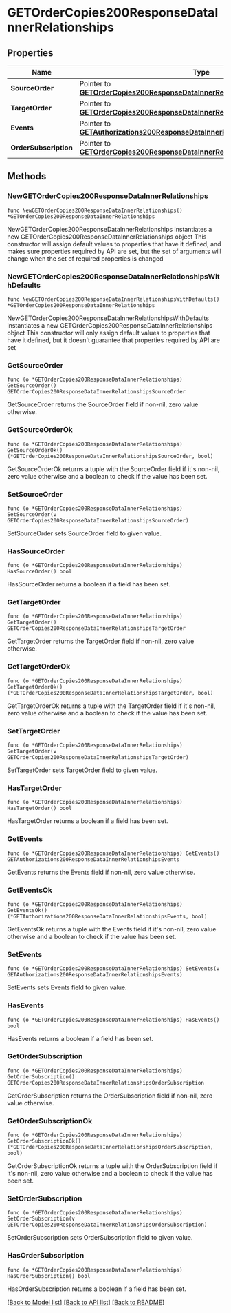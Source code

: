 # GETOrderCopies200ResponseDataInnerRelationships

## Properties

Name | Type | Description | Notes
------------ | ------------- | ------------- | -------------
**SourceOrder** | Pointer to [**GETOrderCopies200ResponseDataInnerRelationshipsSourceOrder**](GETOrderCopies200ResponseDataInnerRelationshipsSourceOrder.md) |  | [optional] 
**TargetOrder** | Pointer to [**GETOrderCopies200ResponseDataInnerRelationshipsTargetOrder**](GETOrderCopies200ResponseDataInnerRelationshipsTargetOrder.md) |  | [optional] 
**Events** | Pointer to [**GETAuthorizations200ResponseDataInnerRelationshipsEvents**](GETAuthorizations200ResponseDataInnerRelationshipsEvents.md) |  | [optional] 
**OrderSubscription** | Pointer to [**GETOrderCopies200ResponseDataInnerRelationshipsOrderSubscription**](GETOrderCopies200ResponseDataInnerRelationshipsOrderSubscription.md) |  | [optional] 

## Methods

### NewGETOrderCopies200ResponseDataInnerRelationships

`func NewGETOrderCopies200ResponseDataInnerRelationships() *GETOrderCopies200ResponseDataInnerRelationships`

NewGETOrderCopies200ResponseDataInnerRelationships instantiates a new GETOrderCopies200ResponseDataInnerRelationships object
This constructor will assign default values to properties that have it defined,
and makes sure properties required by API are set, but the set of arguments
will change when the set of required properties is changed

### NewGETOrderCopies200ResponseDataInnerRelationshipsWithDefaults

`func NewGETOrderCopies200ResponseDataInnerRelationshipsWithDefaults() *GETOrderCopies200ResponseDataInnerRelationships`

NewGETOrderCopies200ResponseDataInnerRelationshipsWithDefaults instantiates a new GETOrderCopies200ResponseDataInnerRelationships object
This constructor will only assign default values to properties that have it defined,
but it doesn't guarantee that properties required by API are set

### GetSourceOrder

`func (o *GETOrderCopies200ResponseDataInnerRelationships) GetSourceOrder() GETOrderCopies200ResponseDataInnerRelationshipsSourceOrder`

GetSourceOrder returns the SourceOrder field if non-nil, zero value otherwise.

### GetSourceOrderOk

`func (o *GETOrderCopies200ResponseDataInnerRelationships) GetSourceOrderOk() (*GETOrderCopies200ResponseDataInnerRelationshipsSourceOrder, bool)`

GetSourceOrderOk returns a tuple with the SourceOrder field if it's non-nil, zero value otherwise
and a boolean to check if the value has been set.

### SetSourceOrder

`func (o *GETOrderCopies200ResponseDataInnerRelationships) SetSourceOrder(v GETOrderCopies200ResponseDataInnerRelationshipsSourceOrder)`

SetSourceOrder sets SourceOrder field to given value.

### HasSourceOrder

`func (o *GETOrderCopies200ResponseDataInnerRelationships) HasSourceOrder() bool`

HasSourceOrder returns a boolean if a field has been set.

### GetTargetOrder

`func (o *GETOrderCopies200ResponseDataInnerRelationships) GetTargetOrder() GETOrderCopies200ResponseDataInnerRelationshipsTargetOrder`

GetTargetOrder returns the TargetOrder field if non-nil, zero value otherwise.

### GetTargetOrderOk

`func (o *GETOrderCopies200ResponseDataInnerRelationships) GetTargetOrderOk() (*GETOrderCopies200ResponseDataInnerRelationshipsTargetOrder, bool)`

GetTargetOrderOk returns a tuple with the TargetOrder field if it's non-nil, zero value otherwise
and a boolean to check if the value has been set.

### SetTargetOrder

`func (o *GETOrderCopies200ResponseDataInnerRelationships) SetTargetOrder(v GETOrderCopies200ResponseDataInnerRelationshipsTargetOrder)`

SetTargetOrder sets TargetOrder field to given value.

### HasTargetOrder

`func (o *GETOrderCopies200ResponseDataInnerRelationships) HasTargetOrder() bool`

HasTargetOrder returns a boolean if a field has been set.

### GetEvents

`func (o *GETOrderCopies200ResponseDataInnerRelationships) GetEvents() GETAuthorizations200ResponseDataInnerRelationshipsEvents`

GetEvents returns the Events field if non-nil, zero value otherwise.

### GetEventsOk

`func (o *GETOrderCopies200ResponseDataInnerRelationships) GetEventsOk() (*GETAuthorizations200ResponseDataInnerRelationshipsEvents, bool)`

GetEventsOk returns a tuple with the Events field if it's non-nil, zero value otherwise
and a boolean to check if the value has been set.

### SetEvents

`func (o *GETOrderCopies200ResponseDataInnerRelationships) SetEvents(v GETAuthorizations200ResponseDataInnerRelationshipsEvents)`

SetEvents sets Events field to given value.

### HasEvents

`func (o *GETOrderCopies200ResponseDataInnerRelationships) HasEvents() bool`

HasEvents returns a boolean if a field has been set.

### GetOrderSubscription

`func (o *GETOrderCopies200ResponseDataInnerRelationships) GetOrderSubscription() GETOrderCopies200ResponseDataInnerRelationshipsOrderSubscription`

GetOrderSubscription returns the OrderSubscription field if non-nil, zero value otherwise.

### GetOrderSubscriptionOk

`func (o *GETOrderCopies200ResponseDataInnerRelationships) GetOrderSubscriptionOk() (*GETOrderCopies200ResponseDataInnerRelationshipsOrderSubscription, bool)`

GetOrderSubscriptionOk returns a tuple with the OrderSubscription field if it's non-nil, zero value otherwise
and a boolean to check if the value has been set.

### SetOrderSubscription

`func (o *GETOrderCopies200ResponseDataInnerRelationships) SetOrderSubscription(v GETOrderCopies200ResponseDataInnerRelationshipsOrderSubscription)`

SetOrderSubscription sets OrderSubscription field to given value.

### HasOrderSubscription

`func (o *GETOrderCopies200ResponseDataInnerRelationships) HasOrderSubscription() bool`

HasOrderSubscription returns a boolean if a field has been set.


[[Back to Model list]](../README.md#documentation-for-models) [[Back to API list]](../README.md#documentation-for-api-endpoints) [[Back to README]](../README.md)


